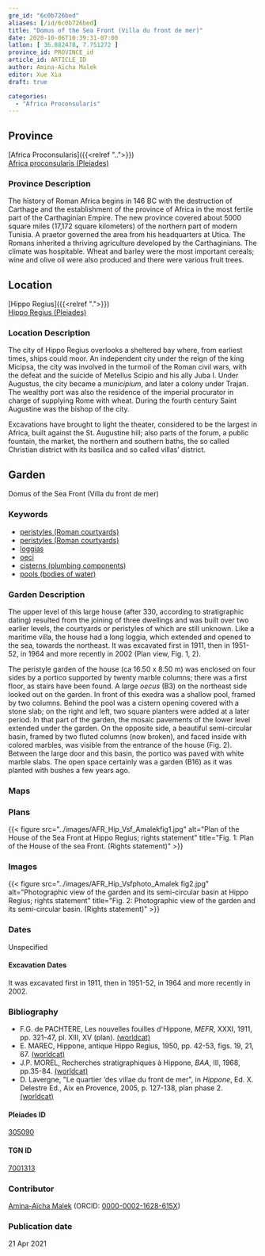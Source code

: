 ```yaml
---
gre_id: "6c0b726bed"
aliases: [/id/6c0b726bed]
title: "Domus of the Sea Front (Villa du front de mer)"
date: 2020-10-06T10:39:31-07:00
latlon: [ 36.882478, 7.751272 ]
province_id: PROVINCE_id
article_id: ARTICLE_ID
author: Amina-Aïcha Malek
editor: Xue Xia
draft: true

categories:
  - "Africa Proconsularis"
---
```


## Province
[Africa Proconsularis]({{<relref "..">}}) \
[Africa proconsularis (Pleiades)](https://pleiades.stoa.org/places/991341)

### Province Description
The history of Roman Africa begins in 146 BC with the destruction of Carthage and the establishment of the province of Africa in the most fertile part of the Carthaginian Empire. The new province covered about 5000 square miles (17,172 square kilometers) of the northern part of modern Tunisia. A praetor governed the area from his headquarters at Utica. The Romans inherited a thriving agriculture developed by the Carthaginians. The climate was hospitable. Wheat and barley were the most important cereals; wine and olive oil were also produced and there were various fruit trees.

## Location

[Hippo Regius]({{<relref ".">}}) \
[Hippo Regius (Pleiades)](https://pleiades.stoa.org/places/305090)

### Location Description

The city of Hippo Regius overlooks a sheltered bay where, from earliest times, ships could moor. An independent city under the reign of the king Micipsa, the city was involved in the turmoil of the Roman civil wars, with the defeat and the suicide of Metellus Scipio and his ally Juba I. Under Augustus, the city became a *municipium*, and later a colony under Trajan. The wealthy port was also the residence of the imperial procurator in charge of supplying Rome with wheat. During the fourth century Saint Augustine was the bishop of the city.

Excavations have brought to light the theater, considered to be the largest in Africa, built against the St. Augustine hill; also parts of the forum, a public fountain, the market, the northern and southern baths, the so called Christian district with its basilica and so called villas’ district.


<!-- LEAVE THIS BLANK FOR NOW -->

<!--## Sublocation-->

<!--
[AREA WITHIN LOCATION, LIKE “PALATINE HILL”](GEOREFERENCE LINK)
A sublocation is any area larger than an individual garden, but located within a location. I would always try to include a link to a controlled vocabulary here if possible. This ID may well be different from the Garden ID, e.g., Pompeii versus a Garden in one of the houses which has its own Pleiades ID.
-->

<!--### Sublocation Description-->

<!-- DESCRIPTION -->

## Garden
Domus of the Sea Front (Villa du front de mer)

### Keywords
- [peristyles (Roman courtyards)](http://vocab.getty.edu/page/aat/300004029)
- [peristyles (Roman courtyards)](http://vocab.getty.edu/page/aat/300080971)
- [loggias](http://vocab.getty.edu/page/aat/300004137)
- [oeci](http://vocab.getty.edu/page/aat/300080791)
- [cisterns (plumbing components)](http://vocab.getty.edu/page/aat/300052558)
- [pools (bodies of water)](http://vocab.getty.edu/page/aat/300008692)

### Garden Description
 The upper level of this large house (after 330, according to stratigraphic dating) resulted from the joining of three dwellings and was built over two earlier levels, the courtyards or peristyles of which are still unknown. Like a maritime villa, the house had a long loggia, which extended and opened to the sea, towards the northeast. It was excavated first in 1911, then in 1951-52, in 1964 and more recently in 2002 (Plan view, Fig. 1, 2).

 The peristyle garden of the house (ca 16.50 x 8.50 m) was enclosed on four sides by a portico supported by twenty marble columns; there was a first floor, as stairs have been found. A large *oecus* (B3) on the northeast side looked out on the garden. In front of this exedra was a shallow pool, framed by two columns. Behind the pool was a cistern opening covered with a stone slab; on the right and left, two square planters were added at a later period. In that part of the garden, the mosaic pavements of the lower level extended under the garden. On the opposite side, a beautiful semi-circular basin, framed by two fluted columns (now broken), and faced inside with colored marbles, was visible from the entrance of the house (Fig. 2). Between the large door and this basin, the portico was paved with white marble slabs. The open space certainly was a garden (B16) as it was planted with bushes a few years ago.

### Maps

<!--
{{< figure src="IMG_URL" alt="ALT_TEXT" title="CAPTION" >}}
-->

### Plans
{{< figure src="../images/AFR_Hip_Vsf_Amalekfig1.jpg" alt="Plan of the House of the Sea Front at Hippo Regius; rights statement" title="Fig. 1: Plan of the House of the sea Front. (Rights statement)" >}}
<!--
{{< figure src="IMG_URL" alt="ALT_TEXT" title="CAPTION" >}}
-->

### Images
{{< figure src="../images/AFR_Hip_Vsfphoto_Amalek fig2.jpg" alt="Photographic view of the garden and its semi-circular basin at Hippo Regius; rights statement" title="Fig. 2: Photographic view of the garden and its semi-circular basin. (Rights statement)" >}}
<!--
{{< figure src="IMG_URL" alt="ALT_TEXT" title="CAPTION" >}}
-->

### Dates
Unspecified

#### Excavation Dates
It was excavated first in 1911, then in 1951-52, in 1964 and more recently in 2002.


### Bibliography
* F.G. de PACHTERE, Les nouvelles fouilles d'Hippone, *MEFR*, XXXI, 1911, pp. 321-47, pl. XlII, XV (plan). [(worldcat)](https://www.worldcat.org/oclc/888306109)
* E. MAREC, Hippone, antique Hippo Regius, 1950, pp. 42-53, figs. 19, 21, 67. [(worldcat)](http://www.worldcat.org/oclc/1108887226)
* J.P. MOREL, Recherches stratigraphiques à Hippone, *BAA*, III, 1968, pp.35-84. [(worldcat)](http://www.worldcat.org/oclc/849065879)
* D. Lavergne, "Le quartier ‘des villae du front de mer", in *Hippone*, Ed. X. Delestre Ed., Aix en Provence, 2005, p. 127-138, plan phase 2. [(worldcat)](http://www.worldcat.org/oclc/934188719)


<!--#### Periodo ID-->

<!-- [PERIODO_ID](https://pleiades.stoa.org/places/PLEIADES_ID) -->

#### Pleiades ID

[305090](https://pleiades.stoa.org/places/305090)

#### TGN ID
[7001313](http://vocab.getty.edu/page/tgn/7001313)

### Contributor
[Amina-Aïcha Malek](link) (ORCID: [0000-0002-1628-615X](https://orcid.org/0000-0002-1628-615X))

### Publication date

21 Apr 2021

<!--### Related articles-->

<!-- Links to other related articles. Leave blank for now -->